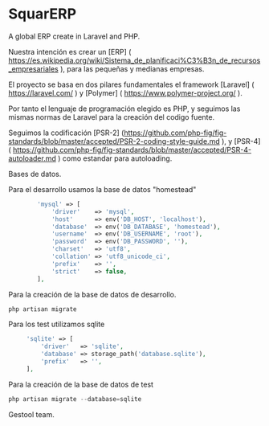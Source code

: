 # SquarERP
A global ERP create in Laravel and PHP.

Nuestra intención es crear un [ERP] ( https://es.wikipedia.org/wiki/Sistema_de_planificaci%C3%B3n_de_recursos_empresariales ), para las pequeñas y medianas empresas.

El proyecto se basa en dos pilares fundamentales el framework [Laravel] ( https://laravel.com/ ) y [Polymer] ( https://www.polymer-project.org/ ).

Por tanto el lenguaje de programación elegido es PHP, y seguimos las mismas normas de Laravel para la creación del codigo fuente.

Seguimos la codificación [PSR-2] (https://github.com/php-fig/fig-standards/blob/master/accepted/PSR-2-coding-style-guide.md ), y [PSR-4] ( https://github.com/php-fig/fig-standards/blob/master/accepted/PSR-4-autoloader.md ) como estandar para autoloading.

Bases de datos.

Para el desarrollo usamos la base de datos "homestead"

```php
        'mysql' => [
            'driver'    => 'mysql',
            'host'      => env('DB_HOST', 'localhost'),
            'database'  => env('DB_DATABASE', 'homestead'),
            'username'  => env('DB_USERNAME', 'root'),
            'password'  => env('DB_PASSWORD', ''),
            'charset'   => 'utf8',
            'collation' => 'utf8_unicode_ci',
            'prefix'    => '',
            'strict'    => false,
        ],
```

Para la creación de la base de datos de desarrollo.

```php
php artisan migrate
```

Para los test utilizamos sqlite 
 
```php
     'sqlite' => [
         'driver'   => 'sqlite',
         'database' => storage_path('database.sqlite'),
         'prefix'   => '',
     ],
``` 

Para la creación de la base de datos de test

```php
php artisan migrate --database=sqlite
```

Gestool team.
